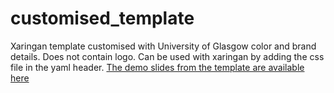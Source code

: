 # customised_template

Xaringan template customised with University of Glasgow color and brand details. Does not contain logo. Can be used with xaringan by adding the css file in the yaml header.
[The demo slides from the template are available here](https://svd09.github.io/customised_template/#1)
